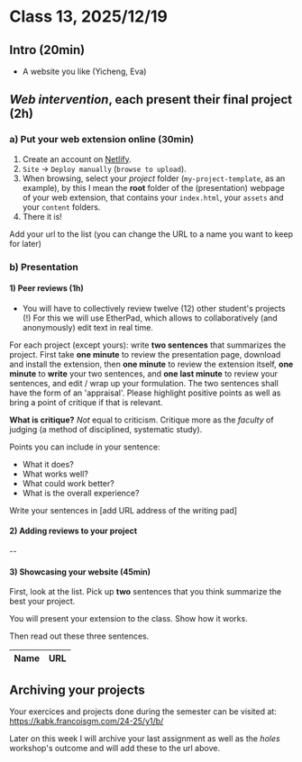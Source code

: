 # Class 13, 2025/12/19

## Intro (20min)

- A website you like (Yicheng, Eva)

## *Web intervention*, each present their final project (2h)

### a) Put your web extension online (30min)

1) Create an account on [Netlify](https://app.netlify.com).
2) `Site` -> `Deploy manually` (`browse to upload`).
3) When browsing, select your *project* folder (`my-project-template`, as an example), by this I mean the **root** folder of the (presentation) webpage of your web extension, that contains your `index.html`, your `assets` and your `content` folders.
4) There it is!

Add your url to the list (you can change the URL to a name you want to keep for later)

### b) Presentation

#### 1) Peer reviews (1h)

- You will have to collectively review twelve (12) other student's projects (!) For this we will use EtherPad, which allows to collaboratively (and anonymously) edit text in real time. 

For each project (except yours): write **two sentences** that summarizes the project. First take **one minute** to review the presentation page, download and install the extension, then **one minute** to review the extension itself, **one minute** to **write** your two sentences, and **one last minute** to review your sentences, and edit / wrap up your formulation. The two sentences shall have the form of an 'appraisal'. Please highlight positive points as well as bring a point of critique if that is relevant.

**What is critique?** *Not* equal to criticism. Critique more as the *faculty* of judging (a method of disciplined, systematic study).

Points you can include in your sentence:

- What it does?
- What works well?
- What could work better?
- What is the overall experience?


Write your sentences in [add URL address of the writing pad]

<!--
[this writing pad](https://pad.xpub.nl/p/Y1A_peer_reviews).
-->
#### 2) Adding reviews to your project

--

#### 3) Showcasing your website (45min)

First, look at the list. Pick up **two** sentences that you think summarize the best your project.

You will present your extension to the class. Show how it works.

Then read out these three sentences.

| Name | URL |
| -- | -------------- |
<!--
| Lucile | https://ihopemyglassesdontbrake.netlify.app |
| Sam | https://moonlit-pothos-dabf3d.netlify.app/ (broken scissor image version) |
| Matilde | https://ornate-cajeta-c9b90e.netlify.app |
| Jeungin | https://wondrous-rolypoly-909495.netlify.app |
| Nell | https://curious-sunburst-070a89.netlify.app/ |
| Khulan | https://songrecommendationfunction.netlify.app |
| Timmy | https://elevator151224.netlify.app (audio issues) |
| Fedja | https://lucky-starburst-cb4b3d.netlify.app |
| Duru | https://prismatic-vacherin-4c3c21.netlify.app |
| Yoonjin | https://legendary-paletas-a072b1.netlify.app |
| Kaja | https://luxury-bienenstitch-8aca06.netlify.app (WIP) |
| Max | https://sparkling-lollipop-a61648.netlify.app/ (audio works in firefox) |
| Yalizah | https://extraordinary-donut-0dd803.netlify.app |
| Maria | https://sensational-pithivier-ce3122.netlify.app |
| Femke | https://spectacular-hamster-388dbd.netlify.app |
| Alexandr | https://clinquant-biscuit-5f8593.netlify.app |
| Myrto | https://amazing-capybara-b5cd7b.netlify.app |
| Andrei | https://bosskingfight.netlify.app/ |
| Olya | https://radiant-bonbon-2169e2.netlify.app/ |
| Mani | https://silver-faloodeh-41a243.netlify.app |
| Isaac | https://imaginative-paletas-0f732e.netlify.app/ |
| Amy | https://papaya-douhua-cde35b.netlify.app |
-->

## Archiving your projects

Your exercices and projects done during the semester can be visited at: https://kabk.francoisgm.com/24-25/y1/b/

Later on this week I will archive your last assignment as well as the *holes* workshop's outcome and will add these to the url above.

